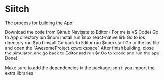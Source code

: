 # Siitch
The process for building the App:

Download the code from Github
Navigate to Editor ( For me is VS Code)
Go to App directory 
run $npm install
run $npx react-native link
Go to ios directory 
run $pod install
Go back to Editor
run $npm start
Go to the ios file and open the "AwesomeProject.xcworkspace"
After finish building, close the simulator, and go back to Editor and run $r
Go to xcode and run the app
Done!

Make sure to add the dependencies to the package.json if you import the extra libraries

